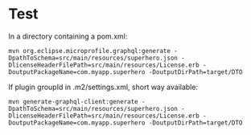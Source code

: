 # Test
In a directory containing a pom.xml: 

``mvn org.eclipse.microprofile.graphql:generate -DpathToSchema=src/main/resources/superhero.json -DlicenseHeaderFilePath=src/main/resources/License.erb -DoutputPackageName=com.myapp.superhero -DoutputDirPath=target/DTO``

If plugin groupId in .m2/settings.xml, short way available:

``mvn generate-graphql-client:generate -DpathToSchema=src/main/resources/superhero.json -DlicenseHeaderFilePath=src/main/resources/License.erb -DoutputPackageName=com.myapp.superhero -DoutputDirPath=target/DTO``